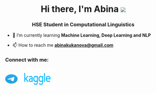 <h1 align="center">Hi there, I'm Abina
<img src="https://github.com/blackcater/blackcater/raw/main/images/Hi.gif" height="32"/></h1>
<h3 align="center">HSE Student in Computational Linguistics</h3>

- 🌱 I’m currently learning **Machine Learning, Deep Learning and NLP**

- 📫 How to reach me **abinakukanova@gmail.com**


<h3 align="left">Connect with me:</h3>
<p align="left">
<a href="https://t.me/abinakukanova" target="blank"><img align="center" src="https://github.com/AbinaKukanova/AbinaKukanova/blob/main/telegram_6xl6mvducz08.svg" alt="abinakukanova" height="30" width="40" /></a>
<a href="https://www.kaggle.com/abinakukanova15" target="blank"><img align="center" src="https://github.com/AbinaKukanova/AbinaKukanova/blob/main/kaggle-ar21.svg" alt="abinakukanova" height="70" width="120" /></a>
</p>
<a
